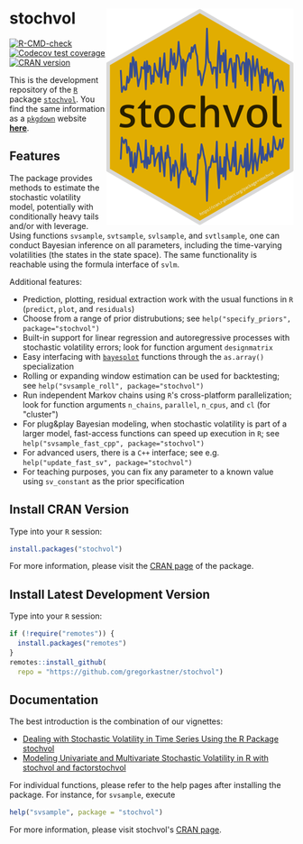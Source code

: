 # stochvol <img src="man/figures/logo.svg" align="right" padding-left="3px" />

[![R-CMD-check](https://github.com/gregorkastner/stochvol/workflows/R-CMD-check/badge.svg)](https://github.com/gregorkastner/stochvol/actions)
[![Codecov test coverage](https://codecov.io/gh/gregorkastner/covr/branch/master/graph/badge.svg)](https://codecov.io/gh/gregorkastner/stochvol?branch=master)
[![CRAN version](http://www.r-pkg.org/badges/version/stochvol)](https://cran.r-project.org/package=stochvol)

This is the development repository of the [`R`](https://www.r-project.org/) package [`stochvol`](https://cran.r-project.org/package=stochvol).
You find the same information as a [`pkgdown`](https://pkgdown.r-lib.org/) website [**here**](https://gregorkastner.github.io/stochvol/).

## Features

The package provides methods to estimate the stochastic volatility model, potentially with conditionally heavy tails and/or with leverage.
Using functions `svsample`, `svtsample`, `svlsample`, and `svtlsample`, one can conduct Bayesian inference on all parameters, including the time-varying volatilities (the states in the state space).
The same functionality is reachable using the formula interface of `svlm`.

Additional features:

* Prediction, plotting, residual extraction work with the usual functions in `R` (`predict`, `plot`, and `residuals`)
* Choose from a range of prior distrubutions; see `help("specify_priors", package="stochvol")`
* Built-in support for linear regression and autoregressive processes with stochastic volatility errors; look for function argument `designmatrix`
* Easy interfacing with [`bayesplot`](https://cran.r-project.org/web/packages/bayesplot/) functions through the `as.array()` specialization
* Rolling or expanding window estimation can be used for backtesting; see `help("svsample_roll", package="stochvol")`
* Run independent Markov chains using `R`'s cross-platform parallelization; look for function arguments `n_chains`, `parallel`, `n_cpus`, and `cl` (for "cluster")
* For plug&play Bayesian modeling, when stochastic volatility is part of a larger model, fast-access functions can speed up execution in `R`; see `help("svsample_fast_cpp", package="stochvol")`
* For advanced users, there is a `C++` interface; see e.g. `help("update_fast_sv", package="stochvol")`
* For teaching purposes, you can fix any parameter to a known value using `sv_constant` as the prior specification

## Install CRAN Version

Type into your `R` session:

```r
install.packages("stochvol")
```

For more information, please visit the [CRAN page](https://cran.r-project.org/package=stochvol) of the package.

## Install Latest Development Version

Type into your `R` session:

```r
if (!require("remotes")) {
  install.packages("remotes")
}
remotes::install_github(
  repo = "https://github.com/gregorkastner/stochvol")
```

## Documentation

The best introduction is the combination of our vignettes:

* [Dealing with Stochastic Volatility in Time Series Using the R Package stochvol](https://www.jstatsoft.org/index.php/jss/article/view/v069i05)
* [Modeling Univariate and Multivariate Stochastic Volatility in R with stochvol and factorstochvol](https://arxiv.org/abs/1906.12123)

For individual functions, please refer to the help pages after installing the package.
For instance, for `svsample`, execute

```r
help("svsample", package = "stochvol")
```

For more information, please visit stochvol's [CRAN page](https://cran.r-project.org/package=stochvol).
